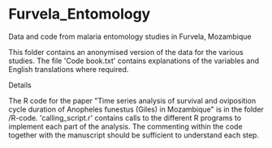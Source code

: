 # Furvela_Entomology
Data and code from malaria entomology studies in Furvela, Mozambique

This folder contains an anonymised version of the data for the various studies.
The file 'Code book.txt' contains explanations of the variables and English translations where required.

Details 

The R code for the paper "Time series analysis of survival and oviposition cycle duration of Anopheles funestus (Giles) in Mozambique" is in the folder /R-code.
'calling_script.r' contains calls to the different R programs to implement 
each part of the analysis. The commenting within the code together with the manuscript
should be sufficient to understand each step.
